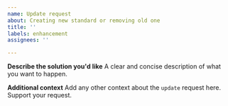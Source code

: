 ```yaml
---
name: Update request
about: Creating new standard or removing old one
title: ''
labels: enhancement
assignees: ''

---
```


**Describe the solution you'd like**
A clear and concise description of what you want to happen.

**Additional context**
Add any other context about the `update` request here. Support your request.

